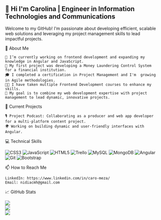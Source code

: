 ## 👋 Hi I'm Carolina | Engineer in Information Technologies and Communications  

Welcome to my GitHub! I'm passionate about developing efficient, scalable web solutions and leveraging my project management skills to lead impactful projects.



💫 About Me

    🌱 I’m currently working on frontend development and expanding my knowledge in Angular and JavaScript.
    💼 My first project was developing a Money Laundering Control System for a financial institution.
    🎓 I completed a certification in Project Management and I'm  growing in Agile methodologies.
    🧑‍💻 I have taken multiple Frontend Development courses to enhance my skills.
    🎯 My goal is to combine my web development expertise with project management to lead dynamic, innovative projects.

💼 Current Projects

    🎙 Project Podcast: Collaborating as a producer and web app developer for a multi-platform content project.
    🌍 Working on building dynamic and user-friendly interfaces with Angular.

💻 Technical Skills

![CSS3](https://img.shields.io/badge/css3-%231572B6.svg?style=for-the-badge&logo=css3&logoColor=white) ![JavaScript](https://img.shields.io/badge/javascript-%23323330.svg?style=for-the-badge&logo=javascript&logoColor=%23F7DF1E) ![HTML5](https://img.shields.io/badge/html5-%23E34F26.svg?style=for-the-badge&logo=html5&logoColor=white) ![Trello](https://img.shields.io/badge/Trello-%23026AA7.svg?style=for-the-badge&logo=Trello&logoColor=white) ![MySQL](https://img.shields.io/badge/mysql-4479A1.svg?style=for-the-badge&logo=mysql&logoColor=white) ![MongoDB](https://img.shields.io/badge/MongoDB-%234ea94b.svg?style=for-the-badge&logo=mongodb&logoColor=white) ![Angular](https://img.shields.io/badge/angular-%23DD0031.svg?style=for-the-badge&logo=angular&logoColor=white) ![Git](https://img.shields.io/badge/git-%23F05033.svg?style=for-the-badge&logo=git&logoColor=white) ![Bootstrap](https://img.shields.io/badge/bootstrap-%238511FA.svg?style=for-the-badge&logo=bootstrap&logoColor=white)
    

📫 How to Reach Me

    LinkedIn: https://www.linkedin.com/in/caro-meza/
    Email: nidiacmh@gmail.com
    

📈 GitHub Stats

![](https://github-readme-stats.vercel.app/api?username=nidiacmh&theme=bear&hide_border=false&include_all_commits=false&count_private=false)<br/>
![](https://github-readme-streak-stats.herokuapp.com/?user=nidiacmh&theme=bear&hide_border=false)<br/>
![](https://github-readme-stats.vercel.app/api/top-langs/?username=nidiacmh&theme=bear&hide_border=false&include_all_commits=false&count_private=false&layout=compact)




